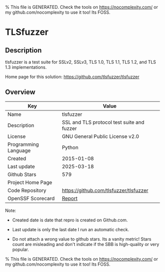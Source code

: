 
% This file is GENERATED. Check the tools on https://nocomplexity.com/ or my github.com/nocomplexity to use it too! Its FOSS. 

# TLSfuzzer

## Description 

tlsfuzzer is a test suite for SSLv2, SSLv3, TLS 1.0, TLS 1.1, TLS 1.2, and TLS 1.3 implementations.

Home page for this solution: https://github.com/tlsfuzzer/tlsfuzzer 

## Overview 

| Key | Value |
| --- | --- |
| Name | tlsfuzzer |
| Description | SSL and TLS protocol test suite and fuzzer |
| License | GNU General Public License v2.0 |
| Programming Language | Python |
| Created | 2015-01-08 |
| Last update | 2025-03-18 |
| Github Stars | 579 |
| Project Home Page |  |
| Code Repository | https://github.com/tlsfuzzer/tlsfuzzer |
| OpenSSF Scorecard | [Report](https://securityscorecards.dev/viewer/?uri=github.com/tlsfuzzer/tlsfuzzer) |

Note:
 - Created date is date that repro is created on Github.com. 

- Last update is only the last date I run an automatic check. 

- Do not attach a wrong value to github stars. Its a vanity metric! Stars count are misleading and 
don't indicate if the SBB is high-quality or very popular.

% This file is GENERATED. Check the tools on https://nocomplexity.com/ or my github.com/nocomplexity to use it too! Its FOSS. 

